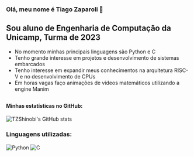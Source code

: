 
### Olá, meu nome é Tiago Zaparoli 👋

## Sou aluno de Engenharia de Computação da Unicamp, Turma de 2023
* No momento minhas principais linguagens são Python e C
* Tenho grande interesse em projetos e desenvolvimento de sistemas embarcados
* Tenho interesse em expandir meus conhecimentos na arquitetura RISC-V e no desenvolvimento de CPUs
* Em horas vagas faço animações de vídeos matemáticos utilizando a engine Manim

##
#### Minhas estatísticas no GitHub:

![TZShinobi's GitHub stats](https://github-readme-stats.vercel.app/api?username=TZShinobi&show_icons=true&theme=moltack&locale&hide_border=true&hide)

### Linguagens utilizadas:
<div style="display: inline_block">
  <img align="center" alt="Python" src=https://img.shields.io/badge/Python-14354C?style=for-the-badge&logo=python&logoColor=white />
  <img align="center" alt="C" src=https://img.shields.io/badge/C-00599C?style=for-the-badge&logo=c&logoColor=white />

</div><br/>
